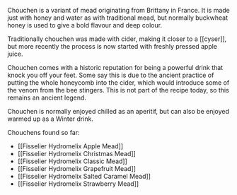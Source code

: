Chouchen is a variant of mead originating from Brittany in France. It is made just with honey and water as with traditional mead, but normally buckwheat honey is used to give a bold flavour and deep colour.

Traditionally chouchen was made with cider, making it closer to a
[[cyser]], but more recently the process is now started with freshly
pressed apple juice.

Chouchen comes with a historic reputation for being a powerful drink that knock you off your feet. Some say this is due to the ancient practice of putting the whole honeycomb into the cider, which would introduce some of the venom from the bee stingers. This is not part of the recipe today, so this remains an ancient legend.

Chouchen is normally enjoyed chilled as an aperitif, but can also be enjoyed warmed up as a Winter drink.

Chouchens found so far:

- [[Fisselier Hydromelix Apple Mead]]
- [[Fisselier Hydromelix Christmas Mead]]
- [[Fisselier Hydromelix Classic Mead]]
- [[Fisselier Hydromelix Grapefruit Mead]]
- [[Fisselier Hydromelix Salted Caramel Mead]]
- [[Fisselier Hydromelix Strawberry Mead]]
